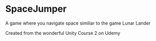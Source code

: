 # SpaceJumper
A game where you navigate space similiar to the game Lunar Lander

Created from the wonderful Unity Course 2 on Udemy
